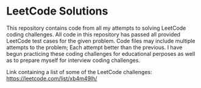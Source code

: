 # LeetCode Solutions
This repository contains code from all my attempts to solving LeetCode coding challenges. All code in this repository has passed all provided LeetCode test cases for the given problem. Code files may include multiple attempts to the problem; Each attempt better than the previous. I have begun practicing these coding challenges for educational perposes as well as to prepare myself for interview coding challenges.

Link containing a list of some of the LeetCode challenges: https://leetcode.com/list/xb4m49lh/
